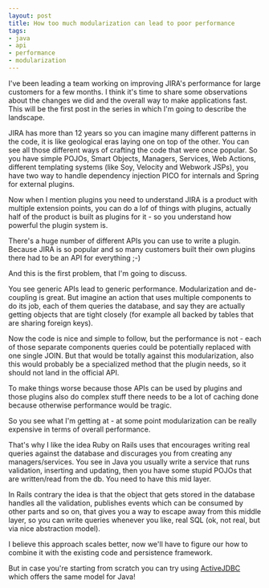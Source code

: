 ```yaml
---
layout: post
title: How too much modularization can lead to poor performance
tags:
- java
- api
- performance
- modularization
---
```

I've been leading a team working on improving JIRA's performance for large customers for a few months. I think it's time to share some observations about the changes we did and the overall way to make applications fast. This will be the first post in the series in which I'm going to describe the landscape.

JIRA has more than 12 years so you can imagine many different patterns in the code, it is like geological eras laying one on top of the other. You can see all those different ways of crafting the code that were once popular. So you have simple POJOs, Smart Objects, Managers, Services, Web Actions, different templating systems (like Soy, Velocity and Webwork JSPs), you have two way to handle dependency injection PICO for internals and Spring for external plugins.

Now when I mention plugins you need to understand JIRA is a product with multiple extension points, you can do a lof of things with plugins, actually half of the product is built as plugins for it - so you understand how powerful the plugin system is.

There's a huge number of different APIs you can use to write a plugin. Because JIRA is so popular and so many customers built their own plugins there had to be an API for everything ;-)

And this is the first problem, that I'm going to discuss.

You see generic APIs lead to generic performance. Modularization and de-coupling is great. But imagine an action that uses multiple components to do its job, each of them queries the database, and say they are actually getting objects that are tight closely (for example all backed by tables that are sharing foreign keys).

Now the code is nice and simple to follow, but the performance is not - each of those separate components queries could be potentially replaced with one single JOIN. But that would be totally against this modularization, also this would probably be a specialized method that the plugin needs, so it should not land in the official API.

To make things worse because those APIs can be used by plugins and those plugins also do complex stuff there needs to be a lot of caching done because otherwise performance would be tragic.

So you see what I'm getting at - at some point modularization can be really expensive in terms of overall performance.

That's why I like the idea Ruby on Rails uses that encourages writing real queries against the database and discurages you from creating any managers/services. You see in Java you usually write a service that runs validation, inserting and updating, then you have some stupid POJOs that are written/read from the db. You need to have this mid layer.

In Rails contrary the idea is that the object that gets stored in the database handles all the validation, publishes events which can be consumed by other parts and so on, that gives you a way to escape away from this middle layer, so you can write queries whenever you like, real SQL (ok, not real, but via nice abstraction model).

I believe this approach scales better, now we'll have to figure our how to combine it with the existing code and persistence framework.

But in case you're starting from scratch you can try using [ActiveJDBC](http://javalite.io) which offers the same model for Java!

